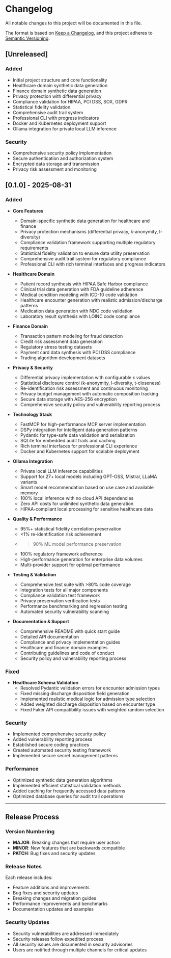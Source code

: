 # Changelog

All notable changes to this project will be documented in this file.

The format is based on [Keep a Changelog](https://keepachangelog.com/en/1.0.0/),
and this project adheres to [Semantic Versioning](https://semver.org/spec/v2.0.0.html).

## [Unreleased]

### Added
- Initial project structure and core functionality
- Healthcare domain synthetic data generation
- Finance domain synthetic data generation
- Privacy protection with differential privacy
- Compliance validation for HIPAA, PCI DSS, SOX, GDPR
- Statistical fidelity validation
- Comprehensive audit trail system
- Professional CLI with progress indicators
- Docker and Kubernetes deployment support
- Ollama integration for private local LLM inference

### Security
- Comprehensive security policy implementation
- Secure authentication and authorization system
- Encrypted data storage and transmission
- Privacy risk assessment and monitoring

## [0.1.0] - 2025-08-31

### Added
- **Core Features**
  - Domain-specific synthetic data generation for healthcare and finance
  - Privacy protection mechanisms (differential privacy, k-anonymity, l-diversity)
  - Compliance validation framework supporting multiple regulatory requirements
  - Statistical fidelity validation to ensure data utility preservation
  - Comprehensive audit trail system for regulatory compliance
  - Professional CLI with rich terminal interfaces and progress indicators

- **Healthcare Domain**
  - Patient record synthesis with HIPAA Safe Harbor compliance
  - Clinical trial data generation with FDA guideline adherence
  - Medical condition modeling with ICD-10 code validation
  - Healthcare encounter generation with realistic admission/discharge patterns
  - Medication data generation with NDC code validation
  - Laboratory result synthesis with LOINC code compliance

- **Finance Domain**
  - Transaction pattern modeling for fraud detection
  - Credit risk assessment data generation
  - Regulatory stress testing datasets
  - Payment card data synthesis with PCI DSS compliance
  - Trading algorithm development datasets

- **Privacy & Security**
  - Differential privacy implementation with configurable ε values
  - Statistical disclosure control (k-anonymity, l-diversity, t-closeness)
  - Re-identification risk assessment and continuous monitoring
  - Privacy budget management with automatic composition tracking
  - Secure data storage with AES-256 encryption
  - Comprehensive security policy and vulnerability reporting process

- **Technology Stack**
  - FastMCP for high-performance MCP server implementation
  - DSPy integration for intelligent data generation patterns
  - Pydantic for type-safe data validation and serialization
  - SQLite for embedded audit trails and caching
  - Rich terminal interfaces for professional CLI experience
  - Docker and Kubernetes support for scalable deployment

- **Ollama Integration**
  - Private local LLM inference capabilities
  - Support for 27+ local models including GPT-OSS, Mistral, LLaMA variants
  - Smart model recommendation based on use case and available memory
  - 100% local inference with no cloud API dependencies
  - Zero API costs for unlimited synthetic data generation
  - HIPAA-compliant local processing for sensitive healthcare data

- **Quality & Performance**
  - 95%+ statistical fidelity correlation preservation
  - <1% re-identification risk achievement  
  - >90% ML model performance preservation
  - 100% regulatory framework adherence
  - High-performance generation for enterprise data volumes
  - Multi-provider support for optimal performance

- **Testing & Validation**
  - Comprehensive test suite with >80% code coverage
  - Integration tests for all major components
  - Compliance validation test framework
  - Privacy preservation verification tests
  - Performance benchmarking and regression testing
  - Automated security vulnerability scanning

- **Documentation & Support**
  - Comprehensive README with quick start guide
  - Detailed API documentation
  - Compliance and privacy implementation guides
  - Healthcare and finance domain examples
  - Contributing guidelines and code of conduct
  - Security policy and vulnerability reporting process

### Fixed
- **Healthcare Schema Validation**
  - Resolved Pydantic validation errors for encounter admission types
  - Fixed missing discharge disposition field generation
  - Implemented realistic medical logic for admission type selection
  - Added weighted discharge disposition based on encounter type
  - Fixed Faker API compatibility issues with weighted random selection

### Security
- Implemented comprehensive security policy
- Added vulnerability reporting process
- Established secure coding practices
- Created automated security testing framework
- Implemented secure secret management patterns

### Performance
- Optimized synthetic data generation algorithms
- Implemented efficient statistical validation methods
- Added caching for frequently accessed data patterns
- Optimized database queries for audit trail operations

---

## Release Process

### Version Numbering
- **MAJOR**: Breaking changes that require user action
- **MINOR**: New features that are backwards compatible
- **PATCH**: Bug fixes and security updates

### Release Notes
Each release includes:
- Feature additions and improvements
- Bug fixes and security updates
- Breaking changes and migration guides
- Performance improvements and benchmarks
- Documentation updates and examples

### Security Updates
- Security vulnerabilities are addressed immediately
- Security releases follow expedited process
- All security issues are documented in security advisories
- Users are notified through multiple channels for critical updates